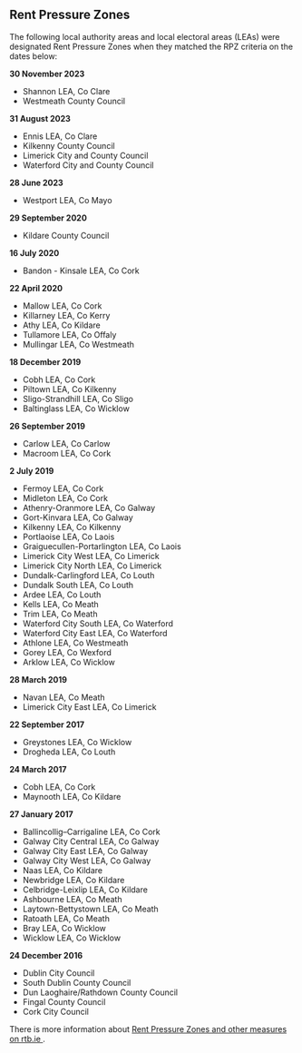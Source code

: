 ##  Rent Pressure Zones

The following local authority areas and local electoral areas (LEAs) were
designated Rent Pressure Zones when they matched the RPZ criteria on the dates
below:

**30 November 2023**

  * Shannon LEA, Co Clare 
  * Westmeath County Council 

**31 August 2023**

  * Ennis LEA, Co Clare 
  * Kilkenny County Council 
  * Limerick City and County Council 
  * Waterford City and County Council 

**28 June 2023**

  * Westport LEA, Co Mayo 

**29 September 2020**

  * Kildare County Council 

**16 July 2020**

  * Bandon - Kinsale LEA, Co Cork 

**22 April 2020**

  * Mallow LEA, Co Cork 
  * Killarney LEA, Co Kerry 
  * Athy LEA, Co Kildare 
  * Tullamore LEA, Co Offaly 
  * Mullingar LEA, Co Westmeath 

**18 December 2019**

  * Cobh LEA, Co Cork 
  * Piltown LEA, Co Kilkenny 
  * Sligo-Strandhill LEA, Co Sligo 
  * Baltinglass LEA, Co Wicklow 

**26 September 2019**

  * Carlow LEA, Co Carlow 
  * Macroom LEA, Co Cork 

**2 July 2019**

  * Fermoy LEA, Co Cork 
  * Midleton LEA, Co Cork 
  * Athenry-Oranmore LEA, Co Galway 
  * Gort-Kinvara LEA, Co Galway 
  * Kilkenny LEA, Co Kilkenny 
  * Portlaoise LEA, Co Laois 
  * Graiguecullen-Portarlington LEA, Co Laois 
  * Limerick City West LEA, Co Limerick 
  * Limerick City North LEA, Co Limerick 
  * Dundalk-Carlingford LEA, Co Louth 
  * Dundalk South LEA, Co Louth 
  * Ardee LEA, Co Louth 
  * Kells LEA, Co Meath 
  * Trim LEA, Co Meath 
  * Waterford City South LEA, Co Waterford 
  * Waterford City East LEA, Co Waterford 
  * Athlone LEA, Co Westmeath 
  * Gorey LEA, Co Wexford 
  * Arklow LEA, Co Wicklow 

**28 March 2019**

  * Navan LEA, Co Meath 
  * Limerick City East LEA, Co Limerick 

**22 September 2017**

  * Greystones LEA, Co Wicklow 
  * Drogheda LEA, Co Louth 

**24 March 2017**

  * Cobh LEA, Co Cork 
  * Maynooth LEA, Co Kildare 

**27 January 2017**

  * Ballincollig–Carrigaline LEA, Co Cork 
  * Galway City Central LEA, Co Galway 
  * Galway City East LEA, Co Galway 
  * Galway City West LEA, Co Galway 
  * Naas LEA, Co Kildare 
  * Newbridge LEA, Co Kildare 
  * Celbridge-Leixlip LEA, Co Kildare 
  * Ashbourne LEA, Co Meath 
  * Laytown-Bettystown LEA, Co Meath 
  * Ratoath LEA, Co Meath 
  * Bray LEA, Co Wicklow 
  * Wicklow LEA, Co Wicklow 

**24 December 2016**

  * Dublin City Council 
  * South Dublin County Council 
  * Dun Laoghaire/Rathdown County Council 
  * Fingal County Council 
  * Cork City Council 

There is more information about [ Rent Pressure Zones and other measures on
rtb.ie ](https://www.rtb.ie/rent-pressure-zones) .

